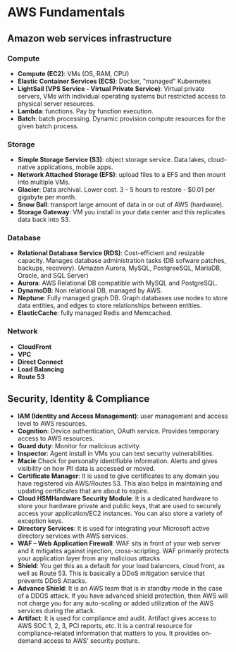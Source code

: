 # AWS Fundamentals

## Amazon web services infrastructure

### Compute

- **Compute (EC2)**: VMs (OS, RAM, CPU)
- **Elastic Container Services (ECS)**: Docker, "managed" Kubernetes
- **LightSail (VPS Service - Virtual Private Service)**: Virtual private servers, VMs with individual operating systems but restricted access to physical server resources.
- **Lambda**: functions. Pay by function execution.
- **Batch**: batch processing. Dynamic provision compute resources for the given batch process.

### Storage

- **Simple Storage Service (S3)**: object storage service. Data lakes, cloud-native applications, mobile apps.
- **Network Attached Storage (EFS)**: upload files to a EFS and then mount into multiple VMs.
- **Glacier**: Data archival. Lower cost. 3 - 5 hours to restore - $0.01 per gigabyte per month.
- **Snow Ball**: transport large amount of data in or out of AWS (hardware).
- **Storage Gateway**: VM you install in your data center and this replicates data back into S3.

### Database

- **Relational Database Service (RDS)**: Cost-efficient and resizable capacity. Manages database administration tasks (DB sofware patches, backups, recovery). (Amazon Aurora, MySQL, PostgreeSQL, MariaDB, Oracle, and SQL Server)
- **Aurora**: AWS Relational DB compatible with MySQL and PostgreSQL.
- **DynamoDB**: Non relational DB, managed by AWS.
- **Neptune**: Fully managed graph DB. Graph databases use nodes to store data entities, and edges to store relationships between entities.
- **ElasticCache**: fully managed Redis and Memcached.

### Network

- **CloudFront**
- **VPC**
- **Direct Connect**
- **Load Balancing**
- **Route 53**

## Security, Identity & Compliance

- **IAM (Identity and Access Management)**: user management and access level to AWS resources.
- **Cognition**: Device authentication, OAuth service. Provides temporary access to AWS resources.
- **Guard duty**: Monitor for malicious activity.
- **Inspector**: Agent install in VMs you can test security vulnerabilities.
- **Macie**:Check for personally identifiable information. Alerts and gives visibility on how PII data is accessed or moved.
- **Certificate Manager**: It is used to give certificates to any domain you have registered via AWS/Routes 53. This also helps in maintaining and updating certificates that are about to expire.
- **Cloud HSMHardware Security Module**: It is a dedicated hardware to store your hardware private and public keys, that are used to securely access your application/EC2 instances. You can also store a variety of exception keys.
- **Directory Services**: It is used for integrating your Microsoft active directory services with AWS services.
- **WAF – Web Application Firewall**: WAF sits in front of your web server and it mitigates against injection, cross-scripting. WAF primarily protects your application layer from any malicious attacks
- **Shield**: You get this as a default for your load balancers, cloud front, as well as Route 53. This is basically a DDoS mitigation service that prevents DDoS Attacks.
- **Advance Shield**: It is an AWS team that is in standby mode in the case of a DDOS attack. If you have advanced shield protection, then AWS will not charge you for any auto-scaling or added utilization of the AWS services during the attack.
- **Artifact**: It is used for compliance and audit. Artifact gives access to AWS SOC 1, 2, 3, PCI reports, etc. It is a central resource for compliance-related information that matters to you. It provides on-demand access to AWS’ security posture.
